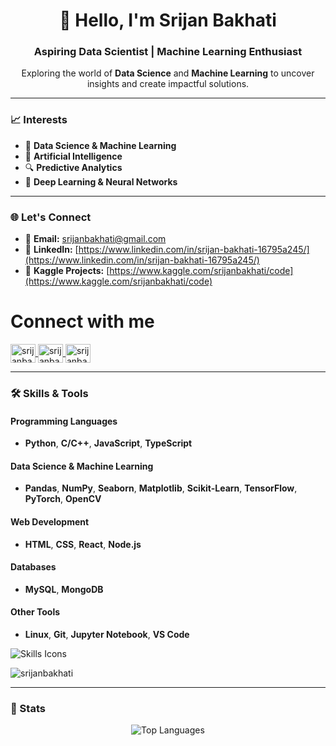 <h1 align="center">👋 Hello, I'm Srijan Bakhati</h1>  
<h3 align="center">Aspiring Data Scientist | Machine Learning Enthusiast</h3>  

<p align="center">Exploring the world of <b>Data Science</b> and <b>Machine Learning</b> to uncover insights and create impactful solutions.</p>  

---

### 📈 Interests  
- 🌟 **Data Science & Machine Learning**  
- 🤖 **Artificial Intelligence**  
- 🔍 **Predictive Analytics**  
- 🧠 **Deep Learning & Neural Networks**  

---

### 🌐 Let's Connect  
- 📧 **Email:** [srijanbakhati@gmail.com](mailto:srijanbakhati@gmail.com)  
- 💼 **LinkedIn:** [https://www.linkedin.com/in/srijan-bakhati-16795a245/](https://www.linkedin.com/in/srijan-bakhati-16795a245/)  
- 🧮 **Kaggle Projects:** [https://www.kaggle.com/srijanbakhati/code](https://www.kaggle.com/srijanbakhati/code)  

<h1>Connect with me</h1>
<p align="left">
  <a href="https://twitter.com/srijanbakhati_" target="blank">
    <img align="center" src="https://raw.githubusercontent.com/rahuldkjain/github-profile-readme-generator/master/src/images/icons/Social/twitter.svg" alt="srijanbakhati_" height="30" width="40" />
  </a>
  <a href="https://linkedin.com/in/srijanbakhati" target="blank">
    <img align="center" src="https://raw.githubusercontent.com/rahuldkjain/github-profile-readme-generator/master/src/images/icons/Social/linked-in-alt.svg" alt="srijanbakhati" height="30" width="40" />
  </a>
  <a href="https://www.kaggle.com/srijanbakhati" target="blank">
    <img align="center" src="https://raw.githubusercontent.com/rahuldkjain/github-profile-readme-generator/master/src/images/icons/Social/kaggle.svg" alt="srijanbakhati" height="30" width="40" />
  </a>
</p>

---

### 🛠️ Skills & Tools  

#### **Programming Languages**  
- **Python**, **C/C++**, **JavaScript**, **TypeScript**  

#### **Data Science & Machine Learning**  
- **Pandas**, **NumPy**, **Seaborn**, **Matplotlib**, **Scikit-Learn**, **TensorFlow**, **PyTorch**, **OpenCV**  

#### **Web Development**  
- **HTML**, **CSS**, **React**, **Node.js**  

#### **Databases**  
- **MySQL**, **MongoDB**  

#### **Other Tools**  
- **Linux**, **Git**, **Jupyter Notebook**, **VS Code**  

<p align="left">
  <img src="https://skillicons.dev/icons?i=python,cpp,js,html,css,react,nodejs,mongodb,mysql,tensorflow,pytorch,linux" alt="Skills Icons" />
</p>

<p align="left"> <img src="https://komarev.com/ghpvc/?username=srijanbakhati&label=Profile%20views&color=0eb4a1&style=flat" alt="srijanbakhati" /> </p>

---

### 🌟 Stats  

<p align="center">
  <img src="https://github-readme-stats.vercel.app/api/top-langs?username=srijanbakhati&show_icons=true&locale=en&layout=compact&theme=radical" alt="Top Languages" />
</p>
